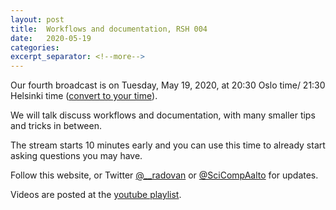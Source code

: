```yaml
---
layout: post
title:  Workflows and documentation, RSH 004
date:   2020-05-19
categories:
excerpt_separator: <!--more-->
---
```


Our fourth broadcast is on Tuesday, May 19, 2020, at 20:30 Oslo time/ 21:30 Helsinki time
([convert to your time](/time/)).

We will talk discuss workflows and documentation, with many smaller tips and tricks in between.

<!--more-->

The stream starts 10
minutes early and you can use this time to already start asking
questions you may have.

Follow this website, or Twitter
[@\_\_radovan](https://twitter.com/__radovan) or
[@SciCompAalto](https://twitter.com/SciCompAalto) for updates.

Videos are posted at the [youtube
playlist](https://www.youtube.com/playlist?list=PLpLblYHCzJAB6blBBa0O2BEYadVZV3JYf).
